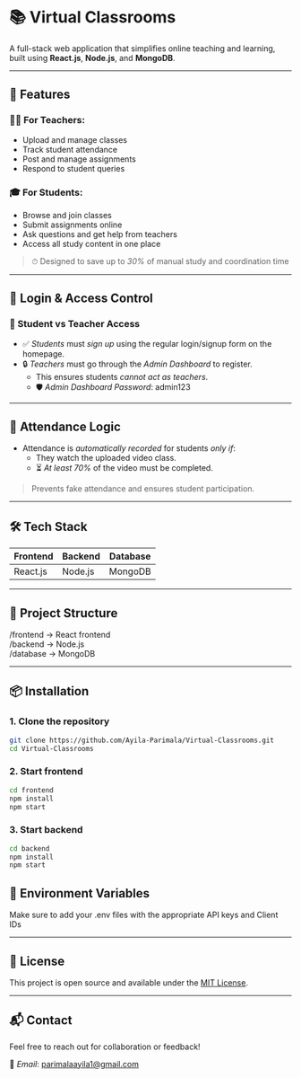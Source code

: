 # 📚 Virtual Classrooms

A full-stack web application that simplifies online teaching and learning, built using **React.js**, **Node.js**, and **MongoDB**.

---

## 🚀 Features

### 👩‍🏫 For Teachers:
- Upload and manage classes
- Track student attendance
- Post and manage assignments
- Respond to student queries

### 🎓 For Students:
- Browse and join classes
- Submit assignments online
- Ask questions and get help from teachers
- Access all study content in one place

> ⏱ Designed to save up to *30%* of manual study and coordination time

---

## 🔐 Login & Access Control

### 👥 Student vs Teacher Access

- ✅ *Students* must *sign up* using the regular login/signup form on the homepage.
- 🔒 *Teachers* must go through the *Admin Dashboard* to register.
  - This ensures students *cannot act as teachers*.
  - 🛡 *Admin Dashboard Password*: admin123

---

## 🎥 Attendance Logic

- Attendance is *automatically recorded* for students *only if*:
  - They watch the uploaded video class.
  - ⏳ *At least 70%* of the video must be completed.

> Prevents fake attendance and ensures student participation.

---

## 🛠 Tech Stack

| Frontend     | Backend      | Database |
|--------------|--------------|----------|
| React.js     | Node.js      | MongoDB  |


---

## 📂 Project Structure


/frontend     → React frontend  
/backend      → Node.js   
/database     → MongoDB   


---

## 📦 Installation

### 1. Clone the repository

```bash
git clone https://github.com/Ayila-Parimala/Virtual-Classrooms.git
cd Virtual-Classrooms
```

### 2. Start frontend

```bash
cd frontend
npm install
npm start
```

### 3. Start backend

```bash
cd backend
npm install
npm start
```



## 🧪 Environment Variables

Make sure to add your .env files with the appropriate API keys and Client IDs

---

## 📝 License

This project is open source and available under the [MIT License](LICENSE).

---

## 📬 Contact

Feel free to reach out for collaboration or feedback!

📧 *Email*: parimalaayila1@gmail.com
